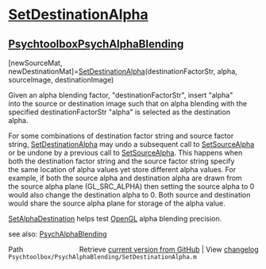 # [SetDestinationAlpha](SetDestinationAlpha)
## [Psychtoolbox](Psychtoolbox)[PsychAlphaBlending](PsychAlphaBlending)

[newSourceMat, newDestinationMat]=[SetDestinationAlpha](SetDestinationAlpha)(destinationFactorStr, alpha, sourceImage, destinationImage)  
  
Given an alpha blending factor, "destinationFactorStr", insert "alpha"  
into the source or destination image such that on alpha blending with the  
specified destinationFactorStr "alpha" is selected as the destination  
alpha.  
  
For some combinations of destination factor string and source factor  
string, [SetDestinationAlpha](SetDestinationAlpha) may undo a subsequent call to [SetSourceAlpha](SetSourceAlpha)  
or be undone by a previous call to [SetSourceAlpha](SetSourceAlpha).  This happens when  
both the destination factor string and the source factor string specify  
the same location of alpha values yet store different alpha values.  For  
example, if both the source alpha and destination alpha are drawn from  
the source alpha plane (GL\_SRC\_ALPHA)  then setting the source alpha to 0  
would also change the destination alpha to 0. Both source and destination  
would share the source alpha plane for storage of the alpha value.   
  
[SetAlphaDestination](SetAlphaDestination) helps test [OpenGL](OpenGL) alpha blending precision.          
  
see also: [PsychAlphaBlending](PsychAlphaBlending)  




<div class="code_header" style="text-align:right;">
  <span style="float:left;">Path&nbsp;&nbsp;</span> <span class="counter">Retrieve <a href=
  "https://raw.github.com/Psychtoolbox-3/Psychtoolbox-3/beta/Psychtoolbox/PsychAlphaBlending/SetDestinationAlpha.m">current version from GitHub</a> | View <a href=
  "https://github.com/Psychtoolbox-3/Psychtoolbox-3/commits/beta/Psychtoolbox/PsychAlphaBlending/SetDestinationAlpha.m">changelog</a></span>
</div>
<div class="code">
  <code>Psychtoolbox/PsychAlphaBlending/SetDestinationAlpha.m</code>
</div>

